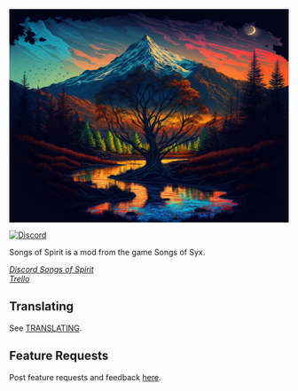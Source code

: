 <img src="Core/assets/sprites/ui/Song_of_Spirit.png" width="650" height="385" style="vertical-align:bottom" alt="">

[![Discord](https://img.shields.io/discord/1101869575655657523.svg?logo=discord&logoColor=white&logoWidth=20&labelColor=7289DA&label=Discord&color=17cf48)](https://discord.gg/KCarMbDtJz)

Songs of Spirit is a mod from the game Songs of Syx.

_[Discord Songs of Spirit](https://discord.gg/KCarMbDtJz)_  
_[Trello](https://trello.com/b/H32S5f55/songs-of-spirit)_  
## Translating

See [TRANSLATING](TRANSLATING.md).

## Feature Requests

Post feature requests and feedback [here](https://discord.gg/KCarMbDtJz).  

